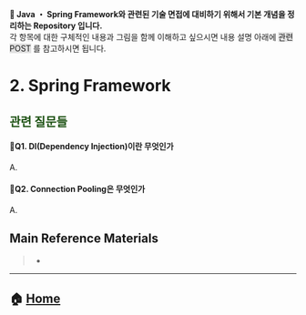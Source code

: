 **:seedling: Java ・ Spring Framework와 관련된 기술 면접에 대비하기 위해서 기본 개념을 정리하는 Repository 입니다.**
<br> 각 항목에 대한 구체적인 내용과 그림을 함께 이해하고 싶으시면 내용 설명 아래에 <span style="background-color: #e1e1e1">관련 POST</span> 를 참고하시면 됩니다.

# 2. Spring Framework
## <span style="color:#205416">관련 질문들</span>

#### :small_blue_diamond:Q1. DI(Dependency Injection)이란 무엇인가
A.

#### :small_blue_diamond:Q2. Connection Pooling은 무엇인가
A.


## Main Reference Materials
> - []()

---
## :house: [Home](https://github.com/gmlwjd9405/java-and-springframework-interview-questions)
